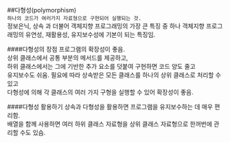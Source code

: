 ##다형성(polymorphism)  
`하나의 코드가 여러가지 자료형으로 구현되어 실행되는 것.`  
정보은닉, 상속 과 더불어 객체지향 프로그래밍의 가장 큰 특징 중 하나
객체지향 프로그래밍의 유연성, 재활용성, 유지보수성에 기본이 되는 특징임.  

####다형성의 장점
프로그램의 확장성이 좋음.   
상위 클래스에서 공통 부분의 메서드를 제공하고,  
하위 클래스에서는 그에 기반한 추가 요소를 덧붙여 구현하면 코드 양도 줄고  
유지보수도 쉬움. 
필요에 따라 상속받은 모든 클래스를 하나의 상위 클래스로 처리할 수 있고  
다형성에 의해 각 클래스의 여러 가지 구형을 실행할 수 있어 확장성이 좋음.

####다형성 활용하기
상속과 다형성을 활용하면 프로그램을 유지보수하는 데 매우 편리함.  
배열을 함께 사용하면 여러 하위 클래스 자료형을 상위 클래스 자료형으로 한꺼번에 관리할 수도 있슴. 